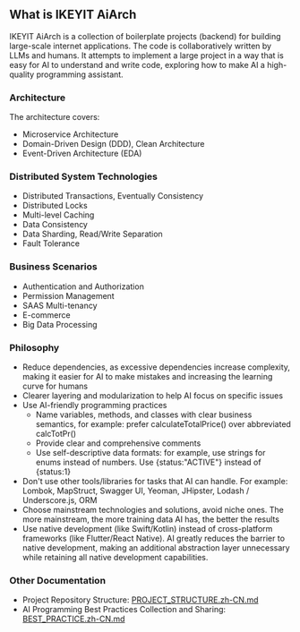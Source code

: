 ## What is IKEYIT AiArch
IKEYIT AiArch is a collection of boilerplate projects (backend) for building large-scale internet applications. The code is collaboratively written by LLMs and humans. It attempts to implement a large project in a way that is easy for AI to understand and write code, exploring how to make AI a high-quality programming assistant.

### Architecture
The architecture covers:
- Microservice Architecture
- Domain-Driven Design (DDD), Clean Architecture
- Event-Driven Architecture (EDA)

### Distributed System Technologies
- Distributed Transactions, Eventually Consistency
- Distributed Locks
- Multi-level Caching
- Data Consistency
- Data Sharding, Read/Write Separation
- Fault Tolerance

### Business Scenarios
- Authentication and Authorization
- Permission Management
- SAAS Multi-tenancy
- E-commerce
- Big Data Processing

### Philosophy
- Reduce dependencies, as excessive dependencies increase complexity, making it easier for AI to make mistakes and increasing the learning curve for humans
- Clearer layering and modularization to help AI focus on specific issues
- Use AI-friendly programming practices
  - Name variables, methods, and classes with clear business semantics, for example: prefer calculateTotalPrice() over abbreviated calcTotPr()
  - Provide clear and comprehensive comments
  - Use self-descriptive data formats: for example, use strings for enums instead of numbers. Use {status:"ACTIVE"} instead of {status:1}
- Don't use other tools/libraries for tasks that AI can handle. For example: Lombok, MapStruct, Swagger UI, Yeoman, JHipster, Lodash / Underscore.js, ORM
- Choose mainstream technologies and solutions, avoid niche ones. The more mainstream, the more training data AI has, the better the results
- Use native development (like Swift/Kotlin) instead of cross-platform frameworks (like Flutter/React Native). AI greatly reduces the barrier to native development, making an additional abstraction layer unnecessary while retaining all native development capabilities.

### Other Documentation
- Project Repository Structure: [PROJECT_STRUCTURE.zh-CN.md](docs/PROJECT_STRUCTURE.md)
- AI Programming Best Practices Collection and Sharing: [BEST_PRACTICE.zh-CN.md](docs/BEST_PRACTICE.md)